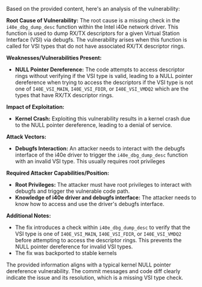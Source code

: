 Based on the provided content, here's an analysis of the vulnerability:

**Root Cause of Vulnerability:**
The root cause is a missing check in the `i40e_dbg_dump_desc` function within the Intel i40e network driver. This function is used to dump RX/TX descriptors for a given Virtual Station Interface (VSI) via debugfs. The vulnerability arises when this function is called for VSI types that do not have associated RX/TX descriptor rings.

**Weaknesses/Vulnerabilities Present:**
- **NULL Pointer Dereference:**  The code attempts to access descriptor rings without verifying if the VSI type is valid, leading to a NULL pointer dereference when trying to access the descriptors if the VSI type is not one of `I40E_VSI_MAIN`, `I40E_VSI_FDIR`, or `I40E_VSI_VMDQ2` which are the types that have RX/TX descriptor rings.

**Impact of Exploitation:**
- **Kernel Crash:** Exploiting this vulnerability results in a kernel crash due to the NULL pointer dereference, leading to a denial of service.

**Attack Vectors:**
- **Debugfs Interaction:** An attacker needs to interact with the debugfs interface of the i40e driver to trigger the `i40e_dbg_dump_desc` function with an invalid VSI type. This usually requires root privileges

**Required Attacker Capabilities/Position:**
- **Root Privileges:** The attacker must have root privileges to interact with debugfs and trigger the vulnerable code path.
- **Knowledge of i40e driver and debugfs interface:** The attacker needs to know how to access and use the driver's debugfs interface.

**Additional Notes:**
- The fix introduces a check within `i40e_dbg_dump_desc` to verify that the VSI type is one of `I40E_VSI_MAIN`, `I40E_VSI_FDIR`, or `I40E_VSI_VMDQ2` before attempting to access the descriptor rings. This prevents the NULL pointer dereference for invalid VSI types.
- The fix was backported to stable kernels

The provided information aligns with a typical kernel NULL pointer dereference vulnerability. The commit messages and code diff clearly indicate the issue and its resolution, which is a missing VSI type check.